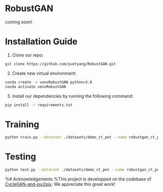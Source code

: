 # RobustGAN
coming soon!
# Installation Guide
1. Clone our repo:
```bash
git clone https://github.com/yuetyang/RobustGAN.git
```
2. Create new virtual environment:
```bash
conda create -n venvRobustGAN python=3.8
conda activate venvRobustGAN
```
3. Install our dependencies by running the following command:
```bash
pip install -r requirements.txt
```

# Training
```bash
python train.py --dataroot ./datasets/demo_ct_pet --name robustgan_ct_pet --model robustgan --netG robustgan
```
# Testing
```bash
python test.py --dataroot ./datasets/demo_ct_pet --name robustgan_ct_pet --model robustgan 
```
%# Acknowledgements
%This project is developped on the codebase of [CycleGAN-and-pix2pix](https://github.com/junyanz/pytorch-CycleGAN-and-pix2pix.git). We  appreciate this great work! 
